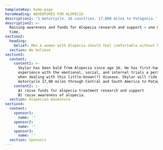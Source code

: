 ```yaml
---
templateKey: home-page
heroHeading: ADVENTURES FOR ALOPECIA
description1: '1 motorcycle. 16 countries. 17,000 miles to Patagonia.'
description2: >-
  Raising awareness and funds for Alopecia research and support — one mile at a
  time.
section2:
  heading:
    belief: Men & women with Alopecia should feel comfortable without hair.
  section: We believe
section3:
  content:
    content1: >-
      Skylar has been bald from Alopecia since age 16. He has first-hand
      experience with the emotional, social, and internal trials a person faces
      when dealing with this little-known(?) disease. Skylar will ride a
      motorcycle 17,00 miles through Central and South America to Patagonia to:
    content2: |-
      A) raise funds for alopecia treatment research and support 
      B) raise awareness of alopecia.
  section: Alopecian Adventure
section4:
  content:
    sponsor1:
      name: ''
    sponsor2:
      name: ''
    sponsor3:
      name: ''
  section: Sponsors
---
```


